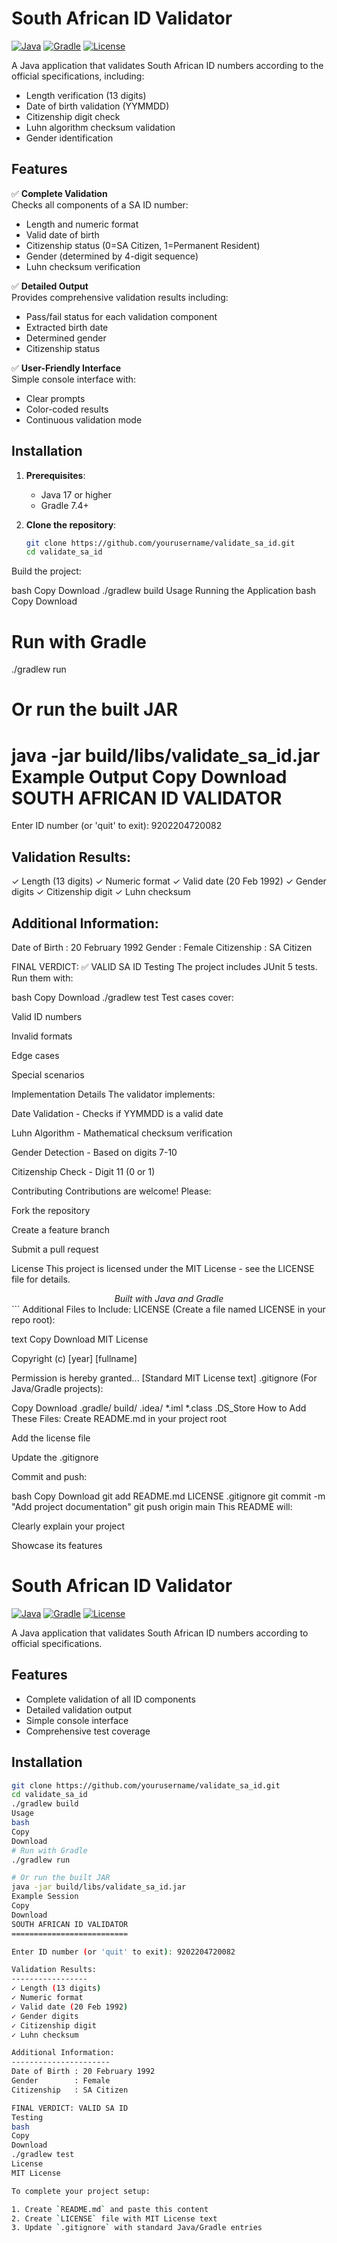# South African ID Validator

[![Java](https://img.shields.io/badge/Java-17%2B-blue)](https://www.java.com)
[![Gradle](https://img.shields.io/badge/Gradle-7.4+-brightgreen)](https://gradle.org)
[![License](https://img.shields.io/badge/License-MIT-yellow)](LICENSE)

A Java application that validates South African ID numbers according to the official specifications, including:
- Length verification (13 digits)
- Date of birth validation (YYMMDD)
- Citizenship digit check
- Luhn algorithm checksum validation
- Gender identification

## Features

✅ **Complete Validation**  
Checks all components of a SA ID number:
- Length and numeric format
- Valid date of birth
- Citizenship status (0=SA Citizen, 1=Permanent Resident)
- Gender (determined by 4-digit sequence)
- Luhn checksum verification

✅ **Detailed Output**  
Provides comprehensive validation results including:
- Pass/fail status for each validation component
- Extracted birth date
- Determined gender
- Citizenship status

✅ **User-Friendly Interface**  
Simple console interface with:
- Clear prompts
- Color-coded results
- Continuous validation mode

## Installation

1. **Prerequisites**:
   - Java 17 or higher
   - Gradle 7.4+

2. **Clone the repository**:
   ```bash
   git clone https://github.com/yourusername/validate_sa_id.git
   cd validate_sa_id
Build the project:

bash
Copy
Download
./gradlew build
Usage
Running the Application
bash
Copy
Download
# Run with Gradle
./gradlew run

# Or run the built JAR
java -jar build/libs/validate_sa_id.jar
Example Output
Copy
Download
SOUTH AFRICAN ID VALIDATOR
==========================

Enter ID number (or 'quit' to exit): 9202204720082

Validation Results:
-----------------
✓ Length (13 digits)
✓ Numeric format
✓ Valid date (20 Feb 1992)
✓ Gender digits
✓ Citizenship digit
✓ Luhn checksum

Additional Information:
----------------------
Date of Birth : 20 February 1992
Gender        : Female
Citizenship   : SA Citizen

FINAL VERDICT: ✅ VALID SA ID
Testing
The project includes JUnit 5 tests. Run them with:

bash
Copy
Download
./gradlew test
Test cases cover:

Valid ID numbers

Invalid formats

Edge cases

Special scenarios

Implementation Details
The validator implements:

Date Validation - Checks if YYMMDD is a valid date

Luhn Algorithm - Mathematical checksum verification

Gender Detection - Based on digits 7-10

Citizenship Check - Digit 11 (0 or 1)

Contributing
Contributions are welcome! Please:

Fork the repository

Create a feature branch

Submit a pull request

License
This project is licensed under the MIT License - see the LICENSE file for details.

<div align="center"> <i>Built with Java and Gradle</i> </div> ```
Additional Files to Include:
LICENSE (Create a file named LICENSE in your repo root):

text
Copy
Download
MIT License

Copyright (c) [year] [fullname]

Permission is hereby granted...
[Standard MIT License text]
.gitignore (For Java/Gradle projects):

Copy
Download
.gradle/
build/
.idea/
*.iml
*.class
.DS_Store
How to Add These Files:
Create README.md in your project root

Add the license file

Update the .gitignore

Commit and push:

bash
Copy
Download
git add README.md LICENSE .gitignore
git commit -m "Add project documentation"
git push origin main
This README will:

Clearly explain your project

Showcase its features


# South African ID Validator

[![Java](https://img.shields.io/badge/Java-17%2B-blue)](https://www.java.com)
[![Gradle](https://img.shields.io/badge/Gradle-7.4+-brightgreen)](https://gradle.org)
[![License](https://img.shields.io/badge/License-MIT-yellow)](LICENSE)

A Java application that validates South African ID numbers according to official specifications.

## Features

- Complete validation of all ID components
- Detailed validation output
- Simple console interface
- Comprehensive test coverage

## Installation

```bash
git clone https://github.com/yourusername/validate_sa_id.git
cd validate_sa_id
./gradlew build
Usage
bash
Copy
Download
# Run with Gradle
./gradlew run

# Or run the built JAR
java -jar build/libs/validate_sa_id.jar
Example Session
Copy
Download
SOUTH AFRICAN ID VALIDATOR
==========================

Enter ID number (or 'quit' to exit): 9202204720082

Validation Results:
-----------------
✓ Length (13 digits)
✓ Numeric format
✓ Valid date (20 Feb 1992)
✓ Gender digits
✓ Citizenship digit
✓ Luhn checksum

Additional Information:
----------------------
Date of Birth : 20 February 1992
Gender        : Female
Citizenship   : SA Citizen

FINAL VERDICT: VALID SA ID
Testing
bash
Copy
Download
./gradlew test
License
MIT License

To complete your project setup:

1. Create `README.md` and paste this content
2. Create `LICENSE` file with MIT License text
3. Update `.gitignore` with standard Java/Gradle entries
